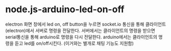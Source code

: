 # node.js-arduino-led-on-off
electron 화면 창에서 led on, off button을 누르면 socket.io 통신을 통해 클라이언트(electron)에서 서버로 명령을 전달한다. 
서버에서는 클라이언트의 명령을 받으면 serial통신을 통해 arduino로 명령을 다시 전달한다.
arduino에서는 클라이언트의 명령을 듣고 led를 on/off시킨다.
(이거와는 별개로 채팅 기능도 지원함)
